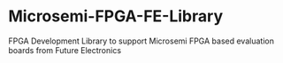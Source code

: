 # Microsemi-FPGA-FE-Library
FPGA Development Library to support Microsemi FPGA based evaluation boards from Future Electronics
